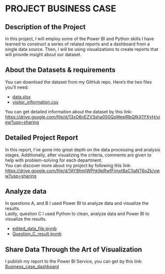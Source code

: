 # PROJECT BUSINESS CASE

## Description of the Project
In this project, I will employ some of the Power BI and Python skills I have learned to construct a series of related reports and a dashboard from a single data source. Then, I will be using visualizations to create reports that will provide insight about our dataset.<br>

## About the Datasets & requirements
You can download the dataset from my GitHub repo. Here’s the two files you’ll need:
  <ul>
      <li> <a href="https://github.com/Khanhlinh1211/Business_case/blob/main/data.xlsx>data.xlsx">data.xlsx</a> </li>
      <li>  <a href="https://github.com/Khanhlinh1211/Business_case/blob/main/visitor_information.csv">visitor_information.csv</a> </li>
  </ul>


You can get detailed information about the dataset by this link:<br>
https://drive.google.com/file/d/13xO6nEZV3sha0S0QsWeeIRbQfkX1YXyH/view?usp=sharing

## Detailed Project Report
In this report, I've gone into great depth on the data processing and analysis stages. Additionally, after visualizing the criteria, comments are given to help with problem-solving for each department. <br>
You can discover more about my project by following this link:<br>
https://drive.google.com/file/d/1AY9hmlWPhk9pRwfFjmxt8aC1iaNT6oZk/view?usp=sharing <br>

## Analyze data
 In questions A, and B I used Power BI to analyze data and visualize the results.<br>
 Lastly, question C I used Python to clean, analyze data and Power BI to visualize the results.
   <ul>
      <li> <a href="https://github.com/Khanhlinh1211/Business_case/blob/main/edited_data_file.ipynb">edited_data_file.ipynb</a> </li>
      <li>  <a href="https://github.com/Khanhlinh1211/Business_case/blob/main/Question_C_result.ipynb">Question_C_result.ipynb</a> </li>
  </ul>
 

## Share Data Through the Art of Visualization
I publish my report to the Power BI Service, you can get by this link: 
<a href="https://app.powerbi.com/view?r=eyJrIjoiYTUyNGU2NGQtODQ3Yy00ZjE0LWExMjUtN2U0NmRmMzM4YmIzIiwidCI6IjVhZmQ3MjdmLTk1ZGUtNDE1ZS04OWQwLTljNGY1MTFlNDU5YiIsImMiOjF9">Business_case_dashboard</a>

<br>











